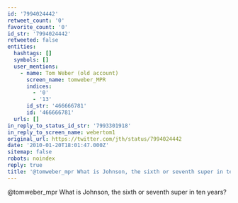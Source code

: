 ```yaml
---
id: '7994024442'
retweet_count: '0'
favorite_count: '0'
id_str: '7994024442'
retweeted: false
entities:
  hashtags: []
  symbols: []
  user_mentions:
    - name: Tom Weber (old account)
      screen_name: tomweber_MPR
      indices:
        - '0'
        - '13'
      id_str: '466666781'
      id: '466666781'
  urls: []
in_reply_to_status_id_str: '7993301918'
in_reply_to_screen_name: webertom1
original_url: https://twitter.com/jth/status/7994024442
date: '2010-01-20T18:01:47.000Z'
sitemap: false
robots: noindex
reply: true
title: '@tomweber_mpr What is Johnson, the sixth or seventh super in ten years?'
---
```


@tomweber_mpr What is Johnson, the sixth or seventh super in ten years?